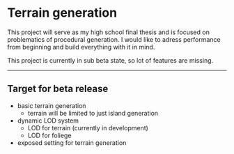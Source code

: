 # Terrain generation
This project will serve as my high school final thesis and is focused on problematics of procedural generation.
I would like to adress performance from beginning and build everything with it in mind. 

This project is currently in sub beta state, so lot of features are missing.

---
## Target for beta release
- basic terrain generation
    - terrain will be limited to just island generation 
- dynamic LOD system
    - LOD for terrain (currently in development)
    - LOD for foliege
- exposed setting for terrain generation